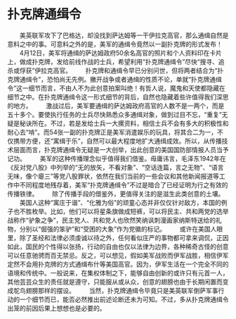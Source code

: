 # 扑克牌通缉令
　　美英联军攻下了巴格达，却没找到萨达姆等一干伊拉克高官，那么通缉自然是意料之中的事。可意料之外的是，美军的通缉令竟然以一副扑克牌的形式发布！ 
　　4月12日，美军将通缉的萨达姆政府50余名高官的照片和个人资料印在卡片上，做成扑克牌，发给前线作战的士兵，希望利用“扑克牌通缉令”尽快“搜寻、追杀或俘获”伊拉克高官。 
　　扑克牌和通缉令早已分别问世，但将两者结合为“扑克牌通缉令”，恐怕尚无先例。撇开战争或者通缉的性质不论，单就“扑克牌通缉令”这一细节而言，不由人不为此创意拍案叫绝！有哲人说，魔鬼和天使都隐藏在细节之中。在扑克牌通缉令这一形式细节的背后，自然也隐藏着些许值得我们深思的地方。 
　　激战过后，美军要通缉的萨达姆政府高官的人数不是一两个，而是五十多个。要使执行任务的士兵尽快熟悉众多通缉对象，做到过目不忘，“重复”无疑是秘诀所在。不过，若是发给士兵一大摞资料，相信士兵不会有多大的积极性和耐心去“啃”。而54张一副的扑克牌正是美军消遣娱乐的玩具，将其合二为一，不仅携带方便，还“寓缉于乐”，自然可以最大程度地扩大通缉成效。所以，从传播技术层面而言，扑克牌通缉令无疑是一大创举，出此创意的美国国防部情报人员当予记功。 
　　美军的这种传播理念似乎值得我们借鉴。毋庸讳言，毛泽东1942年在《反对党八股》中列举的“无的放矢，不看对象”、“空话连篇，言之无物”、“语言无味，像个瘪三”等党八股罪状，依然在我们当前的一些会议和其他新闻报道等工作中不同程度地残存着，美军“扑克牌通缉令”不过是暗合了已经证明为行之有效的传播铁律。 
　　除了传播手段的借鉴外，更值得关注的是滋生此类创意的土壤。 
　　美国人这种“寓庄于谐”、“化雅为俗”的顽童心态并非仅仅针对敌方，本国的例子也不胜枚举。比如，他们可以将星条旗做成短裤，可以将民主、共和两党的选举战称作“驴象之争”，民主党人、共和党人也欣然笑纳讽刺漫画家纳斯特送给的礼物，分别以“倔强的笨驴”和“受困的大象”作为党徽的标记。 
　　或许在美国人眼里，除了圣经和法律必须虔诚以待之外，任何看似庄严的事物都可拿来调侃，正因如此，国民的个性得以张扬，行动的自由也仅以法律为边界，各种稀奇古怪的创意可以任意驰骋而百无禁忌。反之，可以想见，假如美军战败而伊军战胜，相信伊军定然不会用扑克牌的方式通缉布什等美国高官。因为，伊军生活在一个完全不同的语境和传统中。一般说来，在集权体制之下，能够自由创新的或许只有元首一人，其他芸芸众生的责任就是遵守，只能服从或从众，创意的翅膀也由于长期闲置而变成鸵鸟翅膀那样的摆设。 
　　当然，扑克牌通缉令毕竟只是美英联军倒萨军事行动的一个细节而已，能否必然推出前述论断还未为可知。不过，多从扑克牌通缉令出笼的前因后果上想想也是必要的。
 